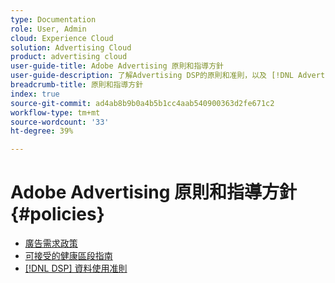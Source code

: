 ```yaml
---
type: Documentation
role: User, Admin
cloud: Experience Cloud
solution: Advertising Cloud
product: advertising cloud
user-guide-title: Adobe Advertising 原則和指導方針
user-guide-description: 了解Advertising DSP的原則和准則，以及 [!DNL Advertising Search].
breadcrumb-title: 原則和指導方針
index: true
source-git-commit: ad4ab8b9b0a4b5b1cc4aab540900363d2fe671c2
workflow-type: tm+mt
source-wordcount: '33'
ht-degree: 39%

---
```



# Adobe Advertising 原則和指導方針 {#policies}

+ [廣告需求政策](/help/policies/ad-requirements-policy.md)
+ [可接受的健康區段指南](/help/policies/health-segment-guidelines.md)
+ [[!DNL DSP] 資料使用准則](/help/policies/data-usage-guidelines.md)
